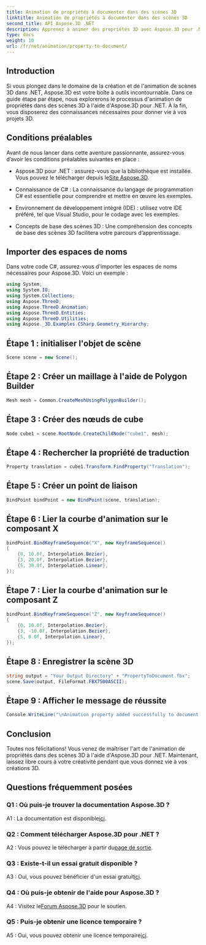 ```yaml
---
title: Animation de propriétés à documenter dans des scènes 3D
linktitle: Animation de propriétés à documenter dans des scènes 3D
second_title: API Aspose.3D .NET
description: Apprenez à animer des propriétés 3D avec Aspose.3D pour .NET. Guide étape par étape pour créer des scènes dynamiques.
type: docs
weight: 10
url: /fr/net/animation/property-to-document/
---
```

## Introduction

Si vous plongez dans le domaine de la création et de l'animation de scènes 3D dans .NET, Aspose.3D est votre boîte à outils incontournable. Dans ce guide étape par étape, nous explorerons le processus d'animation de propriétés dans des scènes 3D à l'aide d'Aspose.3D pour .NET. À la fin, vous disposerez des connaissances nécessaires pour donner vie à vos projets 3D.

## Conditions préalables

Avant de nous lancer dans cette aventure passionnante, assurez-vous d’avoir les conditions préalables suivantes en place :

- Aspose.3D pour .NET : assurez-vous que la bibliothèque est installée. Vous pouvez le télécharger depuis le[Site Aspose.3D](https://releases.aspose.com/3d/net/).

- Connaissance de C# : La connaissance du langage de programmation C# est essentielle pour comprendre et mettre en œuvre les exemples.

- Environnement de développement intégré (IDE) : utilisez votre IDE préféré, tel que Visual Studio, pour le codage avec les exemples.

- Concepts de base des scènes 3D : Une compréhension des concepts de base des scènes 3D facilitera votre parcours d’apprentissage.

## Importer des espaces de noms

Dans votre code C#, assurez-vous d'importer les espaces de noms nécessaires pour Aspose.3D. Voici un exemple :

```csharp
using System;
using System.IO;
using System.Collections;
using Aspose.ThreeD;
using Aspose.ThreeD.Animation;
using Aspose.ThreeD.Entities;
using Aspose.ThreeD.Utilities;
using Aspose._3D.Examples.CSharp.Geometry_Hierarchy;
```

## Étape 1 : initialiser l'objet de scène

```csharp
Scene scene = new Scene();
```

## Étape 2 : Créer un maillage à l'aide de Polygon Builder

```csharp
Mesh mesh = Common.CreateMeshUsingPolygonBuilder();
```

## Étape 3 : Créer des nœuds de cube

```csharp
Node cube1 = scene.RootNode.CreateChildNode("cube1", mesh);
```

## Étape 4 : Rechercher la propriété de traduction

```csharp
Property translation = cube1.Transform.FindProperty("Translation");
```

## Étape 5 : Créer un point de liaison

```csharp
BindPoint bindPoint = new BindPoint(scene, translation);
```

## Étape 6 : Lier la courbe d'animation sur le composant X

```csharp
bindPoint.BindKeyframeSequence("X", new KeyframeSequence()
{
    {0, 10.0f, Interpolation.Bezier},
    {3, 20.0f, Interpolation.Bezier},
    {5, 30.0f, Interpolation.Linear},
});
```

## Étape 7 : Lier la courbe d'animation sur le composant Z

```csharp
bindPoint.BindKeyframeSequence("Z", new KeyframeSequence()
{
    {0, 10.0f, Interpolation.Bezier},
    {3, -10.0f, Interpolation.Bezier},
    {5, 0.0f, Interpolation.Linear},
});
```

## Étape 8 : Enregistrer la scène 3D

```csharp
string output = "Your Output Directory" + "PropertyToDocument.fbx";
scene.Save(output, FileFormat.FBX7500ASCII);
```

## Étape 9 : Afficher le message de réussite

```csharp
Console.WriteLine("\nAnimation property added successfully to document.\nFile saved at " + output);
```

## Conclusion

Toutes nos félicitations! Vous venez de maîtriser l'art de l'animation de propriétés dans des scènes 3D à l'aide d'Aspose.3D pour .NET. Maintenant, laissez libre cours à votre créativité pendant que vous donnez vie à vos créations 3D.

## Questions fréquemment posées

### Q1 : Où puis-je trouver la documentation Aspose.3D ?

 A1 : La documentation est disponible[ici](https://reference.aspose.com/3d/net/).

### Q2 : Comment télécharger Aspose.3D pour .NET ?

 A2 : Vous pouvez le télécharger à partir du[page de sortie](https://releases.aspose.com/3d/net/).

### Q3 : Existe-t-il un essai gratuit disponible ?

 A3 : Oui, vous pouvez bénéficier d'un essai gratuit[ici](https://releases.aspose.com/).

### Q4 : Où puis-je obtenir de l'aide pour Aspose.3D ?

 A4 : Visitez le[Forum Aspose.3D](https://forum.aspose.com/c/3d/18) pour le soutien.

### Q5 : Puis-je obtenir une licence temporaire ?

 A5 : Oui, vous pouvez obtenir une licence temporaire[ici](https://purchase.aspose.com/temporary-license/).